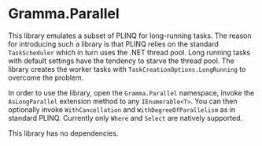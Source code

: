 # Gramma.Parallel
This library emulates a subset of PLINQ for long-running tasks. The reason for introducing such a library is that PLINQ relies on the standard `TaskScheduler` which in turn uses the .NET thread pool. Long running tasks with default settings have the tendency to starve the thread pool. The library creates the worker tasks with `TaskCreationOptions.LongRunning` to overcome the problem.

In order to use the library, open the `Gramma.Parallel` namespace, invoke the `AsLongParallel` extension method to any `IEnumerable<T>`. You can then optionally invoke `WithCancellation` and `WithDegreeOfParallelism` as in standard PLINQ. Currently only `Where` and `Select` are natively supported.

This library has no dependencies.
